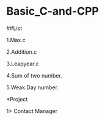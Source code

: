 # Basic_C-and-CPP

##List

1.Max.c

2.Addition.c

3.Leapyear.c

4.Sum of two number.

5.Weak Day number.

*Project

1> Contact Manager

